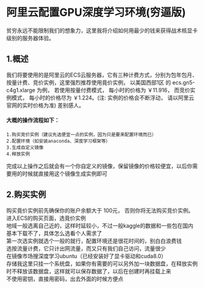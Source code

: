 阿里云配置GPU深度学习环境(穷逼版)
===
贫穷永远不能限制我们的想象力，这里我将介绍如何用最少的钱来获得战术核显卡级别的服务器体验。
## 1.概述
我们将要使用的是阿里云的ECS云服务器，它有三种计费方式，分别为包年包月、按量计费、竞价实例，这里强烈推荐使用竟价实例，
以美国西部1区 的 ecs.gn5-c4g1.xlarge 为例， 若使用按量付费模式， 每小时的价格为 ￥11.916， 而竞价实例模式， 
每小时的价格尽为 ￥1.224。(注: 实例的价格会不断浮动， 请以阿里云官网的实时价格为准) 差别感人。<br>
#### 大概的操作流程如下：
    1.购买竞价实例（建议先选便宜一点的实例，因为只是要来配置环境而已）
    2.配置环境（如安装anaconda、深度学习框架等）
    3.生成自定义镜像
    4.释放实例
    
完成以上操作之后就会有一个你自定义的镜像，保留镜像的价格较便宜，以后你需要用的时候就直接用这个镜像生成实例即可

## 2.购买实例
购买竟价实例前先确保你的账户余额大于 100元， 否则你将无法购买竞价实例。<br>
进入ECS的购买页面，选竟价实例<br>
地域一般选离自己近的，这样时延较小，不过一般kaggle的数据和一些包在国内基本下载不了，具体怎么选看个人需求了<br>
第一次选实例就选个一般的就行，配置环境还是很花时间的，别白白浪费钱<br>
选按流量计费，它只计出网流量，而又只有我们自己访问，流量很少<br>
在镜像市场搜深度学习ubuntu（已经安装好了显卡驱动和cuda8.0）<br>
存储我这里只挂一个系统盘，如果你有需要的可以另外加一块数据盘，在释放实例时不释放该数据盘，这样就可以保存数据了，以后在创建时再挂载上来<br>
不使用密钥，直接用密码，出去外面的时候方便点<br>
